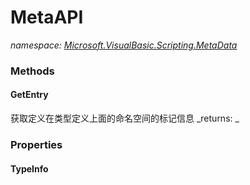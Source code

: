 ﻿
# MetaAPI
_namespace: [Microsoft.VisualBasic.Scripting.MetaData](N-Microsoft.VisualBasic.Scripting.MetaData.md)_



### Methods

#### GetEntry
获取定义在类型定义上面的命名空间的标记信息
_returns: _


### Properties

#### TypeInfo


